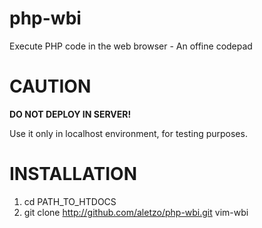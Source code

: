 php-wbi
=======

Execute PHP code in the web browser - An offine codepad

CAUTION
=======

__DO NOT DEPLOY IN SERVER!__

Use it only in localhost environment, for testing purposes.

INSTALLATION
============

1. cd PATH_TO_HTDOCS
2. git clone http://github.com/aletzo/php-wbi.git vim-wbi
